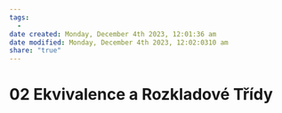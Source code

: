 ```yaml
---
tags:
  - 
date created: Monday, December 4th 2023, 12:01:36 am
date modified: Monday, December 4th 2023, 12:02:0310 am
share: "true"
---
```


# 02 Ekvivalence a Rozkladové Třídy